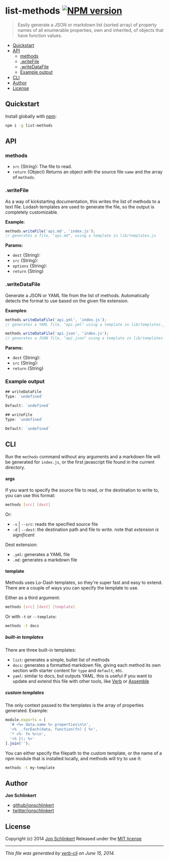 # list-methods [![NPM version](https://badge.fury.io/js/list-methods.png)](http://badge.fury.io/js/list-methods)

> Easily generate a JSON or markdown list (sorted array) of property names of all enumerable properties, own and inherited, of objects that have function values.

<!-- toc -->
* [Quickstart](#quickstart)
* [API](#api)
  * [methods](#methods)
  * [.writeFile](#writefile)
  * [.writeDataFile](#writedatafile)
  * [Example output](#example-output)
* [CLI](#cli)
* [Author](#author)
* [License](#license)

<!-- toc stop -->
## Quickstart
Install globally with [npm](npmjs.org):

```bash
npm i -g list-methods
```

## API
### methods

* `src` {String}: The file to read. 
* `return` {Object} Returns an object with the source file `name` and the array of `methods`. 


### .writeFile

As a way of kickstarting documentation, this writes the list of methods
to a text file. Lodash templates are used to generate the file, so the
output is completely customizable.

**Example**:

```js
methods.writeFile('api.md', 'index.js');
// generates a file, "api.md", using a template in lib/templates.js
```

**Params:**

* `dest` {String}:  
* `src` {String}:  
* `options` {String}:  
* `return` {String} 


### .writeDataFile

Generate a JSON or YAML file from the list of methods. Automatically detects the
format to use based on the given file extension.

**Examples**:

```js
methods.writeDataFile('api.yml', 'index.js');
// generates a YAML file, "api.yml" using a template in lib/templates.js

methods.writeDataFile('api.json', 'index.js');
// generates a JSON file, "api.json" using a template in lib/templates.js
```

**Params:**

* `dest` {String}:  
* `src` {String}:  
* `return` {String}

### Example output

```js
## writeDataFile
Type: `undefined`

Default: `undefined`

## writeFile
Type: `undefined`

Default: `undefined`
```

## CLI
Run the `methods` command without any arguments and a markdown file will be generated for `index.js`, or the first javascript file found in the current directory.

#### args

If you want to specify the source file to read, or the destination to write to, you can use this format:

```bash
methods [src] [dest]
```

Or:

* `-s` | `--src`: reads the specified source file
* `-d` | `--dest`: the destination path and file to write. note that _extension is significant_

Dest extension:

* `.yml`: generates a YAML file
* `.md`: generates a markdown file

#### template

Methods uses Lo-Dash templates, so they're super fast and easy to extend. There are a couple of ways you can specify the template to use.

Either as a third argument:

```bash
methods [src] [dest] [template]
```

Or with `-t` or `--template`:

```bash
methods -t docs
```

##### built-in templates

There are three built-in templates:

* `list`: generates a simple, bullet list of methods
* `docs`: generates a formatted markdown file, giving each method its own section with starter content for `type` and `default`, etc.
* `yaml`: similar to docs, but outputs YAML. this is useful if you want to update and extend this file with other tools, like [Verb](https://github.com/assemble/verb) or [Assemble](https://github.com/assemble/assemble)

##### custom templates

The only context passed to the templates is the array of properties generated. Example:

```js
module.exports = [
  '# <%= data.name %> properties\n\n',
  '<% _.forEach(data, function(fn) { %>',
  '* <%- fn %>\n',
  '<% }); %>'
].join('');
```

You can either specify the filepath to the custom template, or the name of a npm module that is installed locally, and methods will try to use it:

```bash
methods -t my-template
```


## Author

**Jon Schlinkert**

+ [github/jonschlinkert](https://github.com/jonschlinkert)
+ [twitter/jonschlinkert](http://twitter.com/jonschlinkert)


## License
Copyright (c) 2014 [Jon Schlinkert](http://twitter.com/jonschlinkert)
Released under the [MIT license](./LICENSE-MIT)

***

_This file was generated by [verb-cli](https://github.com/assemble/verb-cli) on June 15, 2014._
